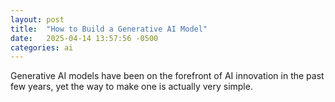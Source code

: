 ```yaml
---
layout: post
title:  "How to Build a Generative AI Model"
date:   2025-04-14 13:57:56 -0500
categories: ai
---
```


Generative AI models have been on the forefront of AI innovation in the past few years, yet the way to make one is actually very simple.